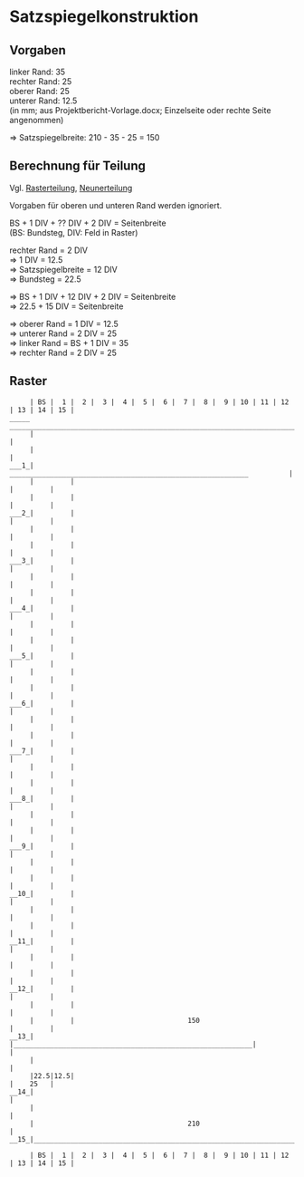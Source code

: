 Satzspiegelkonstruktion
=======================

Vorgaben
--------

linker Rand:  35  
rechter Rand: 25  
oberer Rand:  25  
unterer Rand: 12.5  
(in mm; aus Projektbericht-Vorlage.docx; Einzelseite oder rechte Seite angenommen)

=> Satzspiegelbreite: 210 - 35 - 25 = 150


Berechnung für Teilung
----------------------

Vgl. [Rasterteilung](https://de.wikipedia.org/wiki/Satzspiegel#Rasterteilung), [Neunerteilung](http://archiv.dante.de/tex/typographie/satzspiegel/#x1-50016)

Vorgaben für oberen und unteren Rand werden ignoriert.

BS + 1 DIV + ?? DIV + 2 DIV = Seitenbreite  
(BS: Bundsteg, DIV: Feld in Raster)

rechter Rand = 2 DIV  
=> 1 DIV = 12.5  
=> Satzspiegelbreite = 12 DIV  
=> Bundsteg = 22.5

=> BS + 1 DIV + 12 DIV + 2 DIV = Seitenbreite  
=> 22.5 + 15 DIV = Seitenbreite

=> oberer Rand = 1 DIV = 12.5  
=> unterer Rand = 2 DIV = 25  
=> linker Rand = BS + 1 DIV = 35  
=> rechter Rand = 2 DIV = 25


Raster
------

```
     | BS |  1 |  2 |  3 |  4 |  5 |  6 |  7 |  8 |  9 | 10 | 11 | 12 | 13 | 14 | 15 |
_____ _______________________________________________________________________________
     |                                                                               |
     |                                                                               |
___1_|          ___________________________________________________________          |
     |         |                                                           |         |
     |         |                                                           |         |
___2_|         |                                                           |         |
     |         |                                                           |         |
     |         |                                                           |         |
___3_|         |                                                           |         |
     |         |                                                           |         |
     |         |                                                           |         |
___4_|         |                                                           |         |
     |         |                                                           |         |
     |         |                                                           |         |
___5_|         |                                                           |         |
     |         |                                                           |         |
     |         |                                                           |         |
___6_|         |                                                           |         |
     |         |                                                           |         |
     |         |                                                           |         |
___7_|         |                                                           |         |
     |         |                                                           |         |
     |         |                                                           |         |
___8_|         |                                                           |         |
     |         |                                                           |         |
     |         |                                                           |         |
___9_|         |                                                           |         |
     |         |                                                           |         |
     |         |                                                           |         |
__10_|         |                                                           |         |
     |         |                                                           |         |
     |         |                                                           |         |
__11_|         |                                                           |         |
     |         |                                                           |         |
     |         |                                                           |         |
__12_|         |                                                           |         |
     |         |                                                           |         |
     |         |                            150                            |         |
__13_|         |___________________________________________________________|         |
     |                                                                               |
     |22.5|12.5|                                                           |    25   |
__14_|                                                                               |
     |                                                                               |
     |                                      210                                      |
__15_|_______________________________________________________________________________|

     | BS |  1 |  2 |  3 |  4 |  5 |  6 |  7 |  8 |  9 | 10 | 11 | 12 | 13 | 14 | 15 |
```
